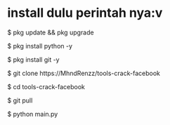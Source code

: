 # install dulu perintah nya:v

$ pkg update && pkg upgrade

$ pkg install python -y

$ pkg install git -y

$ git clone https://MhndRenzz/tools-crack-facebook

$ cd tools-crack-facebook

$ git pull

$ python main.py
